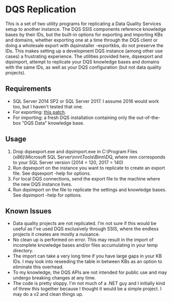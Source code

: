 # DQS Replication

This is a set of two utility programs for replicating a Data Quality Services setup to another instance. The DQS SSIS components reference knowledge bases by their IDs, but the built-in
options for exporting and importing KBs and domains, whether exporting one at a time through the DQS client or doing a wholesale export with dqsinstaller -exportkbs, do not preserve the
IDs. This makes setting up a development DQS instance (among other use cases) a frustrating experience. The utilities provided here, dqsexport and dqsimport, attempt to replicate your DQS
knowledge bases and domains with the same IDs, as well as your DQS configuration (but not data quality projects).

## Requirements

* SQL Server 2014 SP2 or SQL Server 2017. I assume 2016 would work too, but I haven't tested that one.
* For exporting: [this patch](https://support.microsoft.com/en-us/help/4022483/fix-error-when-you-export-a-dqs-knowledge-base-that-contains-domains).
* For importing: a fresh DQS installation containing only the out-of-the-box "DQS Data" knowledge base.

## Usage

1. Drop dqsexport.exe and dqsimport.exe in C:\Program Files (x86)\Microsoft SQL Server\nnn\Tools\Binn\DQ, where nnn corresponds to your SQL Server version (2014 = 120, 2017 = 140)
2. Run dqsexport on the instance you want to replicate to create an export file. See dqsexport -help for options.
3. For local DQS connections, send the export file to the machine where the new DQS instance lives.
4. Run dqsimport on the file to replicate the settings and knowledge bases. See dqsimport -help for options.

## Known Issues

* Data quality projects are not replicated. I'm not sure if this would be useful as I've used DQS exclusively through SSIS, where the endless projects it creates are mostly a nuisance.
* No clean up is performed on error. This may result in the import of incomplete knowledge bases and/or files accumulating in your temp directory.
* The import can take a very long time if you have large gaps in your KB IDs. I may look into reseeding the table in between KBs as an option to eliminate this overhead.
* To my knowledge, the DQS APIs are not intended for public use and may undergo breaking changes at any time.
* The code is pretty sloppy. I'm not much of a .NET guy and I initially kind of threw this together because I thought it would be a simple project. I may do a v2 and clean things up.